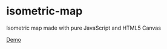 # isometric-map
Isometric map made with pure JavaScript and HTML5 Canvas

[Demo](http://rtatol.github.io/isometric-map/)
